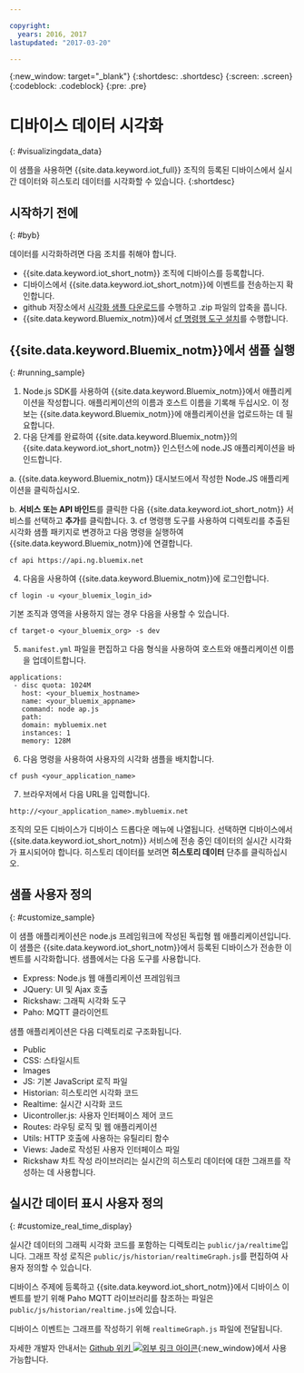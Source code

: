 ```yaml
---

copyright:
  years: 2016, 2017
lastupdated: "2017-03-20"

---
```


{:new_window: target="\_blank"}
{:shortdesc: .shortdesc}
{:screen: .screen}
{:codeblock: .codeblock}
{:pre: .pre}

# 디바이스 데이터 시각화
{: #visualizingdata_data}

이 샘플을 사용하면 {{site.data.keyword.iot_full}} 조직의 등록된 디바이스에서 실시간 데이터와 히스토리 데이터를 시각화할 수 있습니다.
{:shortdesc}

## 시작하기 전에
{: #byb}

데이터를 시각화하려면 다음 조치를 취해야 합니다.

- {{site.data.keyword.iot_short_notm}} 조직에 디바이스를 등록합니다.
- 디바이스에서 {{site.data.keyword.iot_short_notm}}에 이벤트를 전송하는지 확인합니다.
- github 저장소에서 [시각화 샘플 다운로드](https://github.com/ibm-watson-iot/rickshaw4iot/archive/master.zip)를 수행하고 .zip 파일의 압축을 풉니다.
- {{site.data.keyword.Bluemix_notm}}에서 [cf 명령행 도구 설치](../../starters/install_cli.html)를 수행합니다.

## {{site.data.keyword.Bluemix_notm}}에서 샘플 실행
{: #running_sample}

1. Node.js SDK를 사용하여 {{site.data.keyword.Bluemix_notm}}에서 애플리케이션을 작성합니다. 애플리케이션의 이름과 호스트 이름을 기록해 두십시오. 이 정보는 {{site.data.keyword.Bluemix_notm}}에 애플리케이션을 업로드하는 데 필요합니다.
2. 다음 단계를 완료하여 {{site.data.keyword.Bluemix_notm}}의 {{site.data.keyword.iot_short_notm}} 인스턴스에 node.JS 애플리케이션을 바인드합니다.

  a. {{site.data.keyword.Bluemix_notm}} 대시보드에서 작성한 Node.JS 애플리케이션을 클릭하십시오.

  b. **서비스 또는 API 바인드**를 클릭한 다음 {{site.data.keyword.iot_short_notm}} 서비스를 선택하고 **추가**를 클릭합니다.
3. cf 명령행 도구를 사용하여 디렉토리를 추출된 시각화 샘플 패키지로 변경하고 다음 명령을 실행하여 {{site.data.keyword.Bluemix_notm}}에 연결합니다.
```
cf api https://api.ng.bluemix.net
```
4. 다음을 사용하여 {{site.data.keyword.Bluemix_notm}}에 로그인합니다.
```
cf login -u <your_bluemix_login_id>
```
기본 조직과 영역을 사용하지 않는 경우 다음을 사용할 수 있습니다.
```
cf target-o <your_bluemix_org> -s dev
```

5. `manifest.yml` 파일을 편집하고 다음 형식을 사용하여 호스트와 애플리케이션 이름을 업데이트합니다.
```
applications:
 - disc quota: 1024M
   host: <your_bluemix_hostname>
   name: <your_bluemix_appname>
   command: node ap.js
   path:
   domain: mybluemix.net
   instances: 1
   memory: 128M
```
6. 다음 명령을 사용하여 사용자의 시각화 샘플을 배치합니다.
```
cf push <your_application_name>
```
7. 브라우저에서 다음 URL을 입력합니다.
```
http://<your_application_name>.mybluemix.net
```

조직의 모든 디바이스가 디바이스 드롭다운 메뉴에 나열됩니다. 선택하면 디바이스에서 {{site.data.keyword.iot_short_notm}} 서비스에 전송 중인 데이터의 실시간 시각화가 표시되어야 합니다. 히스토리 데이터를 보려면 **히스토리 데이터** 단추를 클릭하십시오.

## 샘플 사용자 정의
{: #customize_sample}

이 샘플 애플리케이션은 node.js 프레임워크에 작성된 독립형 웹 애플리케이션입니다. 이 샘플은 {{site.data.keyword.iot_short_notm}}에서 등록된 디바이스가 전송한 이벤트를 시각화합니다. 샘플에서는 다음 도구를 사용합니다.

- Express: Node.js 웹 애플리케이션 프레임워크
- JQuery: UI 및 Ajax 호출
- Rickshaw: 그래픽 시각화 도구
- Paho: MQTT 클라이언트

샘플 애플리케이션은 다음 디렉토리로 구조화됩니다.

- Public
- CSS: 스타일시트
- Images
- JS: 기본 JavaScript 로직 파일
- Historian: 히스토리언 시각화 코드
- Realtime: 실시간 시각화 코드
- Uicontroller.js: 사용자 인터페이스 제어 코드
- Routes: 라우팅 로직 및 웹 애플리케이션
- Utils: HTTP 호출에 사용하는 유틸리티 함수
- Views: Jade로 작성된 사용자 인터페이스 파일
- Rickshaw 차트 작성 라이브러리는 실시간의 히스토리 데이터에 대한 그래프를 작성하는 데 사용합니다.

## 실시간 데이터 표시 사용자 정의
{: #customize_real_time_display}

실시간 데이터의 그래픽 시각화 코드를 포함하는 디렉토리는 `public/ja/realtime`입니다. 그래프 작성 로직은 `public/js/historian/realtimeGraph.js`를 편집하여 사용자 정의할 수 있습니다.

디바이스 주제에 등록하고 {{site.data.keyword.iot_short_notm}}에서 디바이스 이벤트를 받기 위해 Paho MQTT 라이브러리를 참조하는 파일은 `public/js/historian/realtime.js`에 있습니다.

디바이스 이벤트는 그래프를 작성하기 위해 `realtimeGraph.js` 파일에 전달됩니다.

자세한 개발자 안내서는 [Github 위키 ![외부 링크 아이콘](../../icons/launch-glyph.svg "외부 링크 아이콘")](https://github.com/ibm-watson-iot/rickshaw4iot/wiki){:new_window}에서 사용 가능합니다. 
